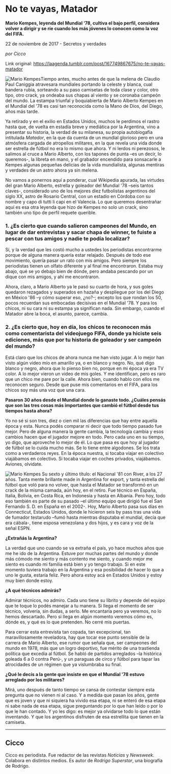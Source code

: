 # No te vayas, Matador

**Mario Kempes, leyenda del Mundial ‘78, cultiva el bajo perfil, considera volver a dirigir y se ríe cuando los más jóvenes lo conocen como la voz del FIFA.**

22 de noviembre de 2017 - Secretos y verdades

_por Cicco_

Link original: https://laagenda.tumblr.com/post/167749867675/no-te-vayas-matador

![Mario Kempes](https://64.media.tumblr.com/bbcfaf30bb4718b161447b075a7309cc/tumblr_inline_pjztxt1i221t6q87u_500.jpg)Tiempo antes, mucho antes de que la melena de Claudio Paul Caniggia atravesara mundiales portando la celeste y blanca, cual bandera rubia, sorteando a su paso camisetas de toda clase y color, otro tipo, otro crack, ya ondeaba sus chapas al viento y se coronaba campeón del mundo. La estampa triunfal y boquiabierta de Mario Alberto Kempes en el Mundial del '78 es casi tan reconocida como la Mano de Dios, del Diego, años más tarde.

Ya retirado y en el exilio en Estados Unidos, muchos le perdimos el rastro hasta que, de vuelta en estadía breve y mediática por la Argentina, vino a presentar su historia, la verdad de su milanesa, su propia autobiogafía intitulada *Matador*, en la que da cuenta de un mundial glorioso pero en una atmósfera cargada de atropellos militares, en la que revela una vida donde ser estrella de fútbol no era lo mismo que ahora. Y ni lerdos ni perezosos, le salimos al cruce a Mario Alberto, con los tapones de punta –es un decir, lo queremos-, la libreta en mano, y el grabador encendido para sonsacarle a Kempes algunas pequeñas delicias de la vida mundialista, algunas mentiras y verdades de un astro ahora ya sin melena.

No vamos a ponernos aquí a ponderar, cual Wikipedia apurada, las virtudes del gran Mario Alberto, estrella y goleador del Mundial '78 –seis tantos claves-, considerado uno de los mejores diez futbolistas argentinos del siglo XX, astro de Rosario Central, con un estadio en Córdoba con su nombre y capo di tutti li capi en el Valencia. Lo que queremos desentrañar aquí es esa otra leyenda que hizo de Kempes no solo un crack, sino también uno tipo de perfil requete querible.

### 1. ¿Es cierto que cuando salieron campeones del Mundo, en lugar de dar entrevistas y sacar chapa de winner, te fuiste a pescar con tus amigos y nadie te podía localizar?

Sí, y la verdad que les costó mucho a ustedes los periodistas encontrarme porque de alguna manera quería estar relajado. Después de todo ese movimiento, quería pasar un rato con mis amigos. Pero siempre los periodistas tienen un olfato diferente y al final me encontraron. Estaba muy abajo, qué se yo debajo bien de dónde, pero andaba pescando por un dique con mis amigos, y ahí me encontraron.

Ahora, claro, a Mario Alberto ya le pasó su cuarto de hora, y sus goles quedaron rezagados y superados en hazaña y despliegue por los del Diego en México '86 –y cómo superar eso, ¿no?-; excepto los que rondan los 50, pocos recuerdan sus embocadas decisivas en el Mundial '78. Y para los chicos, ni su cara ni su estampa ya significan nada. Sin embargo, cuando el Matador abre la boca, el asunto, parece, cambia.

### 2. ¿Es cierto que, hoy en día, los chicos te reconocen más como comentarista del videojuego FIFA, donde ya hiciste seis ediciones, más que por tu historia de goleador y ser campeón del mundo?

Está claro que los chicos de ahora nunca me han visto jugar. A lo mejor han visto algún video mío en amarillo ya, o en blanco y negro. No, qué digo blanco y negro, ahora que lo pienso bien no, porque en mi época ya era TV color. A lo mejor vieron un video de mis goles. Y me identifican, pero es raro que un chico me pare por la calle. Ahora bien, cuando hablo con ellos me reconocen seguro. Desde que puse mis comentarios en el FIFA, para los chicos soy más una voz que una cara.

**Pasaron 30 años desde el Mundial donde lo ganaste todo. ¿Cuáles pensás que son las tres cosas más importantes que cambió el fútbol desde tus tiempos hasta ahora?**  

Yo no sé si son tres, diez o cien mil las diferencias que hay entre aquella época y esta. Nunca podés comparar ni decir que todo tiempo pasado fue mejor. Pero de alguna manera la gente cambia, la tecnología cambia y esos cambios hacen que el jugador mejore en todo. Pero cada uno en su tiempo, yo digo, que aproveche lo mejor de él. Lo que pasa es que hoy al jugador de fútbol se lo cuida mucho más. Se lo tiene entre algodones. Se los trata como a verdaderos reyes. En la época nuestra, si tocaba viajar en colectivo viajábamos en colectivo. Si tocaba viajar en coches privados, viajábamos. Aviones, olvidate. 

![Mario Kempes](https://64.media.tumblr.com/30107a5897caea2830a3d5c54d851389/tumblr_inline_pjztxufMnV1t6q87u_500.jpg) Su sexto y último título: el Nacional '81 con River, a los 27 años. Tanta mente brillante made in Argentina for export, y tanta estrella del fútbol que voló para no volver, que hasta el Matador se transformó en un crack de la misma camada, aún hoy, en el retiro. Fue técnico en España, Italia, Bolivia, en Costa Rica, en Indonesia y hasta en Albania. Pero hoy, todo eso también es parte de su pasado –el último equipo que dirigió fue el San Fernando S. D. en España en el 2002-. Hoy, Mario Alberto pasa sus días en Connecticut, Estados Unidos, donde le hicieron seis by pass tras una vida de fumador testarudo –fumó hasta mientras disputaba el mundial, decía que era cábala-, tiene esposa venezolana y dos hijos, y es cara y voz de la señal ESPN.

**¿Extrañás la Argentina?**   

La verdad que uno cuando se va extraña el país, yo hace muchos años que me he ido de la Argentina. Estuve por muchas partes del mundo y donde más cómodo me siento y más contento me siento, y cuando mejor me siento es cuando mi familia está bien y yo tengo trabajo. Si en este momento tuviera trabajo en la Argentina y esa posibilidad de hacer lo que a uno le gusta, estaría feliz. Pero ahora estoy acá en Estados Unidos y estoy muy bien donde estoy.

**¿A qué técnicos admirás?**  

Admirar técnicos, no admiro. Cada uno tiene su librito y depende del equipo que te toque lo podés manejar a tu manera. Si llega el momento de ser técnico, volvería, sin dudas, a serlo. Me encantaría pero ya veremos, no lo hemos descartado. Pero si llega en algún momento veremos cómo es, dónde es, y qué es lo que pretenden. No cerré mis puertas.

Para cerrar esta entrevista tan copada, tan excepcional, tan maravillosamente reveladora, hay que tocar ese punto sensible de la carrera de Mario Alberto, ese rumor que señala que, ser campeones del mundo en 1978, más que un logro deportivo, fue mérito de una trastienda política que excedía al fútbol. Se habló de partidos arreglados –la histórica goleada 6 a 0 contra Perú-, y un paraguas de circo y fútbol para tapar las atrocidades de un régimen que ya vislumbraba su final. 

**¿Qué le decís a la gente que insiste en que el Mundial '78 estuvo arreglado por los militares?**  

Mirá, uno después de tanto tiempo se cansa de contestar siempre esta pregunta que no vienen ni al caso. Y a medida que pasan los años, gente que es joven y que ni siquiera ha vivido esa etapa, ni se enteró de esa etapa ni sabe nada de esa etapa, sigue preguntando por lo que han leído o por lo que le han contado. Y yo les digo: es mejor ya olvidarse todo lo que están inventando. Y que los argentinos disfruten de esa estrellita que tienen en la camiseta.

  




---

 Cicco
------

 Cicco es periodista. Fue redactor de las revistas *Noticias* y *Newsweek*. Colabora en distintos medios. Es autor de *Rodrigo Superstar*, una biografía de Rodrigo. 

